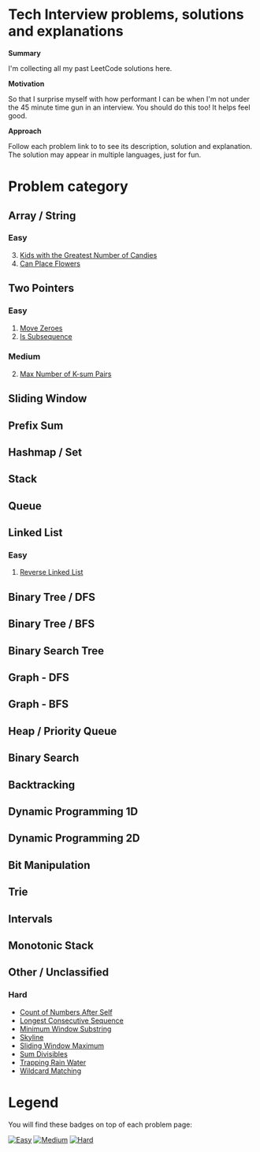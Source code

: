 # Tech Interview problems, solutions and explanations
**Summary**

I'm collecting all my past LeetCode solutions here.

**Motivation**

So that I surprise myself with how performant I can be when I'm not under the 45 minute time gun in an interview. You should do this too! It helps feel good.

**Approach**

Follow each problem link to to see its description, solution and explanation. The solution may appear in multiple languages, just for fun.

# Problem category
## Array / String
### Easy
3. [Kids with the Greatest Number of Candies](/KidsWithCandies)
4. [Can Place Flowers](/CanPlaceFlowers)
## Two Pointers
### Easy
1. [Move Zeroes](/MoveZeroes)
2. [Is Subsequence](/IsSubsequence)
### Medium
2. [Max Number of K-sum Pairs](/MaxNumberOfKSumPairs)
## Sliding Window
## Prefix Sum
## Hashmap / Set
## Stack
## Queue
## Linked List
### Easy
1. [Reverse Linked List](ReverseLinkedList)
## Binary Tree / DFS
## Binary Tree / BFS
## Binary Search Tree
## Graph - DFS
## Graph - BFS
## Heap / Priority Queue
## Binary Search
## Backtracking
## Dynamic Programming 1D
## Dynamic Programming 2D
## Bit Manipulation
## Trie
## Intervals
## Monotonic Stack
## Other / Unclassified
### Hard
- [Count of Numbers After Self](CountOfNumbersAfterSelf)
- [Longest Consecutive Sequence](LongestConsecutiveSequence)
- [Minimum Window Substring](MinimumWindowSubstring)
- [Skyline](Skyline)
- [Sliding Window Maximum](SlidingWindowMaximum)
- [Sum Divisibles](SumDivisibles)
- [Trapping Rain Water](TrappingRainWater)
- [Wildcard Matching](WildcardMatching)

# Legend
You will find these badges on top of each problem page:

[![Easy](https://img.shields.io/badge/Difficulty-Easy-Green.svg)](https://github.com/aminariana/leetcode)
[![Medium](https://img.shields.io/badge/Difficulty-Medium-Yellow.svg)](https://github.com/aminariana/leetcode)
[![Hard](https://img.shields.io/badge/Difficulty-Hard-Red.svg)](https://github.com/aminariana/leetcode)
